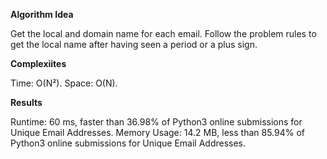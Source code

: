 **Algorithm Idea**

Get the local and domain name for each 
email. Follow the problem rules to get the 
local name after having seen a period or a 
plus sign. 

**Complexiites**

Time: O(N²).
Space: O(N).

**Results**

Runtime: 60 ms, faster than 36.98% of Python3 online submissions for Unique Email Addresses.
Memory Usage: 14.2 MB, less than 85.94% of Python3 online submissions for Unique Email Addresses.

